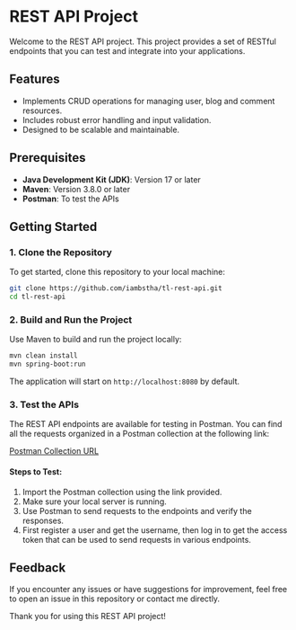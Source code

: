 # REST API Project

Welcome to the REST API project. This project provides a set of RESTful endpoints that you can test and integrate into your applications.

## Features
- Implements CRUD operations for managing user, blog and comment resources.
- Includes robust error handling and input validation.
- Designed to be scalable and maintainable.

## Prerequisites
- **Java Development Kit (JDK)**: Version 17 or later
- **Maven**: Version 3.8.0 or later
- **Postman**: To test the APIs

## Getting Started

### 1. Clone the Repository
To get started, clone this repository to your local machine:
```bash
git clone https://github.com/iambstha/tl-rest-api.git
cd tl-rest-api
```

### 2. Build and Run the Project
Use Maven to build and run the project locally:
```bash
mvn clean install
mvn spring-boot:run
```

The application will start on `http://localhost:8080` by default.

### 3. Test the APIs
The REST API endpoints are available for testing in Postman. You can find all the requests organized in a Postman collection at the following link:

[Postman Collection URL](https://drive.google.com/file/d/1Gt78l5SyPRmzS5z-kW4Sr7RiJxMqtNP2/view?usp=sharing)

#### Steps to Test:
1. Import the Postman collection using the link provided.
2. Make sure your local server is running.
3. Use Postman to send requests to the endpoints and verify the responses.
4. First register a user and get the username, then log in to get the access token that can be used to send requests in various endpoints. 

## Feedback
If you encounter any issues or have suggestions for improvement, feel free to open an issue in this repository or contact me directly.

Thank you for using this REST API project!

